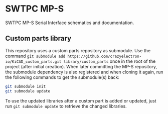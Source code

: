 # SWTPC MP-S

SWTPC MP-S Serial Interface schematics and documentation.

## Custom parts library

This repository uses a custom parts repository as submodule.
Use the command `git submodule add https://github.com/crazyelectron-io/KiCAD_custom_parts.git library/custom_parts` once in the root of the project (after initial creation).
When later committing the MP-S repository, the submodule dependency is also registered and when cloning it again, run the following commands to get the submodule(s) back:

```bash
git submodule init
git submodule update
```

To use the updated libraries after a custom part is added or updated, just run `git submodule update` to retrieve the changed libraries.
